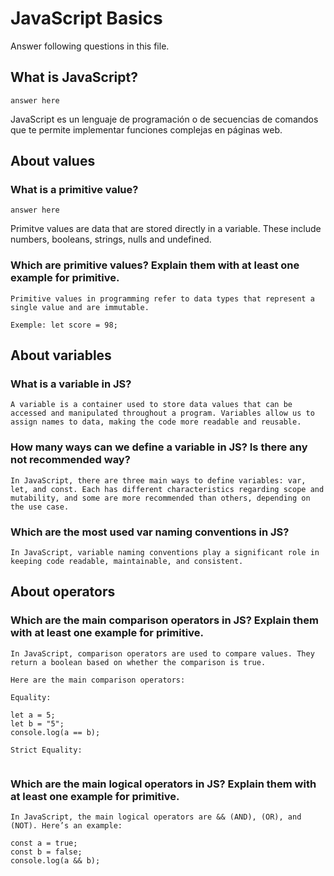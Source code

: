 # JavaScript Basics

Answer following questions in this file.

## What is JavaScript?

```
answer here
```
JavaScript es un lenguaje de programación o de secuencias de comandos que te permite implementar funciones complejas en páginas web.

## About values

### What is a primitive value?

```
answer here
```
Primitve values are data that are stored directly in a variable. These include numbers, booleans, strings, nulls and undefined. 

### Which are primitive values? Explain them with at least one example for primitive.

```
Primitive values in programming refer to data types that represent a single value and are immutable.

Exemple: let score = 98;

```

## About variables

### What is a variable in JS?

```
A variable is a container used to store data values that can be accessed and manipulated throughout a program. Variables allow us to assign names to data, making the code more readable and reusable.

```

### How many ways can we define a variable in JS? Is there any not recommended way?

```
In JavaScript, there are three main ways to define variables: var, let, and const. Each has different characteristics regarding scope and mutability, and some are more recommended than others, depending on the use case.
```

### Which are the most used var naming conventions in JS?

```
In JavaScript, variable naming conventions play a significant role in keeping code readable, maintainable, and consistent.
```

## About operators

### Which are the main comparison operators in JS? Explain them with at least one example for primitive.

```
In JavaScript, comparison operators are used to compare values. They return a boolean based on whether the comparison is true. 

Here are the main comparison operators:

Equality:
 
let a = 5;
let b = "5";
console.log(a == b);

Strict Equality:


```

### Which are the main logical operators in JS? Explain them with at least one example for primitive.

```
In JavaScript, the main logical operators are && (AND), (OR), and (NOT). Here’s an example:

const a = true;
const b = false;
console.log(a && b);

```
